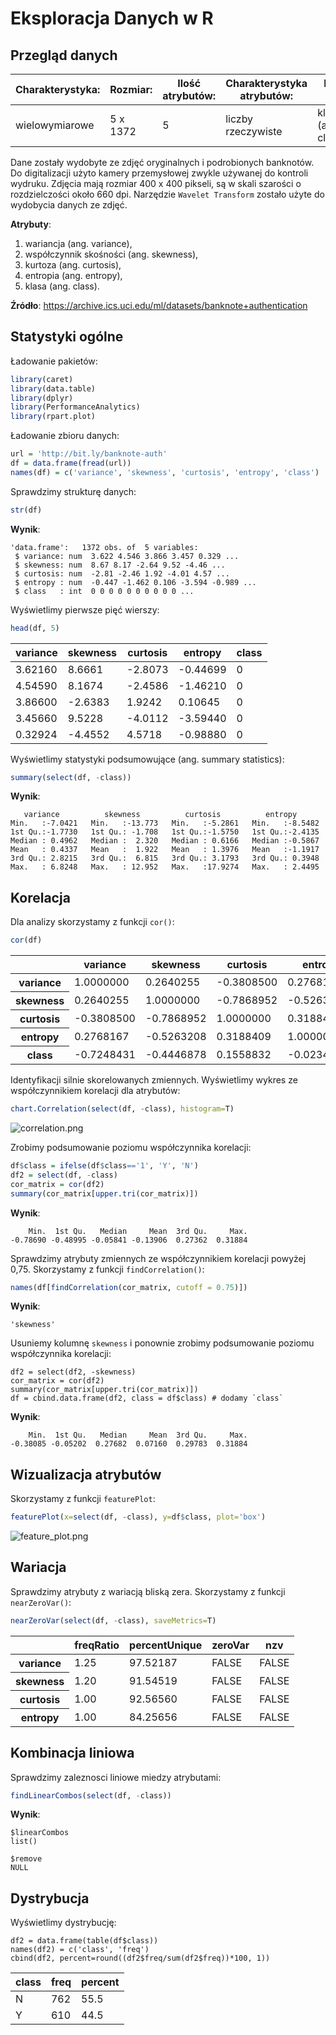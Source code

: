 # Eksploracja Danych w R

## Przegląd danych
Charakterystyka: | Rozmiar: | Ilość atrybutów: | Charakterystyka atrybutów: | Powiązane zadania:
--- | --- | --- | --- | ---
wielowymiarowe | 5 x 1372 | 5 | liczby rzeczywiste | klasyfikacja (ang. classification)

Dane zostały wydobyte ze zdjęć oryginalnych i podrobionych banknotów. Do digitalizacji użyto kamery przemysłowej zwykle używanej do kontroli wydruku. Zdjęcia mają rozmiar 400 x 400 pikseli, są w skali szarości o rozdzielczości około 660 dpi. Narzędzie `Wavelet Transform` zostało użyte do wydobycia danych ze zdjęć.

**Atrybuty**:
1. wariancja (ang. variance),
2. współczynnik skośności (ang. skewness),
3. kurtoza (ang. curtosis),
4. entropia (ang. entropy),
5. klasa (ang. class).

**Źródło**: https://archive.ics.uci.edu/ml/datasets/banknote+authentication

## Statystyki ogólne
Ładowanie pakietów:
```r
library(caret)
library(data.table)
library(dplyr)
library(PerformanceAnalytics)
library(rpart.plot)
```

Ładowanie zbioru danych:
```r
url = 'http://bit.ly/banknote-auth'
df = data.frame(fread(url))
names(df) = c('variance', 'skewness', 'curtosis', 'entropy', 'class')
```

Sprawdzimy strukturę danych:
```r
str(df)
```

**Wynik**:
```
'data.frame':	1372 obs. of  5 variables:
 $ variance: num  3.622 4.546 3.866 3.457 0.329 ...
 $ skewness: num  8.67 8.17 -2.64 9.52 -4.46 ...
 $ curtosis: num  -2.81 -2.46 1.92 -4.01 4.57 ...
 $ entropy : num  -0.447 -1.462 0.106 -3.594 -0.989 ...
 $ class   : int  0 0 0 0 0 0 0 0 0 0 ...
```

Wyświetlimy pierwsze pięć wierszy:
```r
head(df, 5)
```

<table>
<thead><tr><th scope=col>variance</th><th scope=col>skewness</th><th scope=col>curtosis</th><th scope=col>entropy</th><th scope=col>class</th></tr></thead>
<tbody>
	<tr><td>3.62160 </td><td> 8.6661 </td><td>-2.8073 </td><td>-0.44699</td><td>0       </td></tr>
	<tr><td>4.54590 </td><td> 8.1674 </td><td>-2.4586 </td><td>-1.46210</td><td>0       </td></tr>
	<tr><td>3.86600 </td><td>-2.6383 </td><td> 1.9242 </td><td> 0.10645</td><td>0       </td></tr>
	<tr><td>3.45660 </td><td> 9.5228 </td><td>-4.0112 </td><td>-3.59440</td><td>0       </td></tr>
	<tr><td>0.32924 </td><td>-4.4552 </td><td> 4.5718 </td><td>-0.98880</td><td>0       </td></tr>
</tbody>
</table>

Wyświetlimy statystyki podsumowujące (ang. summary statistics):
```r
summary(select(df, -class))
```

**Wynik**:
```
   variance          skewness          curtosis          entropy
Min.   :-7.0421   Min.   :-13.773   Min.   :-5.2861   Min.   :-8.5482
1st Qu.:-1.7730   1st Qu.: -1.708   1st Qu.:-1.5750   1st Qu.:-2.4135
Median : 0.4962   Median :  2.320   Median : 0.6166   Median :-0.5867
Mean   : 0.4337   Mean   :  1.922   Mean   : 1.3976   Mean   :-1.1917
3rd Qu.: 2.8215   3rd Qu.:  6.815   3rd Qu.: 3.1793   3rd Qu.: 0.3948
Max.   : 6.8248   Max.   : 12.952   Max.   :17.9274   Max.   : 2.4495
```

## Korelacja
Dla analizy skorzystamy z funkcji `cor()`:
```r
cor(df)
```

<table>
<thead><tr><th></th><th scope=col>variance</th><th scope=col>skewness</th><th scope=col>curtosis</th><th scope=col>entropy</th><th scope=col>class</th></tr></thead>
<tbody>
	<tr><th scope=row>variance</th><td> 1.0000000 </td><td> 0.2640255 </td><td>-0.3808500 </td><td> 0.27681670</td><td>-0.72484314</td></tr>
	<tr><th scope=row>skewness</th><td> 0.2640255 </td><td> 1.0000000 </td><td>-0.7868952 </td><td>-0.52632084</td><td>-0.44468776</td></tr>
	<tr><th scope=row>curtosis</th><td>-0.3808500 </td><td>-0.7868952 </td><td> 1.0000000 </td><td> 0.31884089</td><td> 0.15588324</td></tr>
	<tr><th scope=row>entropy</th><td> 0.2768167 </td><td>-0.5263208 </td><td> 0.3188409 </td><td> 1.00000000</td><td>-0.02342368</td></tr>
	<tr><th scope=row>class</th><td>-0.7248431 </td><td>-0.4446878 </td><td> 0.1558832 </td><td>-0.02342368</td><td> 1.00000000</td></tr>
</tbody>
</table>

Identyfikacji silnie skorelowanych zmiennych. Wyświetlimy wykres ze współczynnikiem korelacji dla atrybutów:
```r
chart.Correlation(select(df, -class), histogram=T)
```

![correlation.png](img/correlation.png)

Zrobimy podsumowanie poziomu współczynnika korelacji:
```r
df$class = ifelse(df$class=='1', 'Y', 'N')
df2 = select(df, -class)
cor_matrix = cor(df2)
summary(cor_matrix[upper.tri(cor_matrix)])
```

**Wynik**:
```
    Min.  1st Qu.   Median     Mean  3rd Qu.     Max.
-0.78690 -0.48995 -0.05841 -0.13906  0.27362  0.31884
```

Sprawdzimy atrybuty zmiennych ze współczynnikiem korelacji powyżej 0,75. Skorzystamy z funkcji `findCorrelation()`:
```r
names(df[findCorrelation(cor_matrix, cutoff = 0.75)])
```

**Wynik**:
```
'skewness'
```

Usuniemy kolumnę `skewness` i ponownie zrobimy podsumowanie poziomu współczynnika korelacji:
```
df2 = select(df2, -skewness)
cor_matrix = cor(df2)
summary(cor_matrix[upper.tri(cor_matrix)])
df = cbind.data.frame(df2, class = df$class) # dodamy `class`
```

**Wynik**:
```
    Min.  1st Qu.   Median     Mean  3rd Qu.     Max.
-0.38085 -0.05202  0.27682  0.07160  0.29783  0.31884
```

## Wizualizacja atrybutów
Skorzystamy z funkcji `featurePlot`:
```r
featurePlot(x=select(df, -class), y=df$class, plot='box')
```

![feature_plot.png](img/feature_plot.png)

## Wariacja
Sprawdzimy atrybuty z wariacją bliską zera. Skorzystamy z funkcji `nearZeroVar()`:
```r
nearZeroVar(select(df, -class), saveMetrics=T)
```

<table>
<thead><tr><th></th><th scope=col>freqRatio</th><th scope=col>percentUnique</th><th scope=col>zeroVar</th><th scope=col>nzv</th></tr></thead>
<tbody>
	<tr><th scope=row>variance</th><td>1.25    </td><td>97.52187</td><td>FALSE   </td><td>FALSE   </td></tr>
	<tr><th scope=row>skewness</th><td>1.20    </td><td>91.54519</td><td>FALSE   </td><td>FALSE   </td></tr>
	<tr><th scope=row>curtosis</th><td>1.00    </td><td>92.56560</td><td>FALSE   </td><td>FALSE   </td></tr>
	<tr><th scope=row>entropy</th><td>1.00    </td><td>84.25656</td><td>FALSE   </td><td>FALSE   </td></tr>
</tbody>
</table>

## Kombinacja liniowa
Sprawdzimy zaleznosci liniowe miedzy atrybutami:
```r
findLinearCombos(select(df, -class))
```

**Wynik**:
```
$linearCombos
list()

$remove
NULL
```

## Dystrybucja
Wyświetlimy dystrybucję:
```
df2 = data.frame(table(df$class))
names(df2) = c('class', 'freq')
cbind(df2, percent=round((df2$freq/sum(df2$freq))*100, 1))
```

<table>
<thead><tr><th scope=col>class</th><th scope=col>freq</th><th scope=col>percent</th></tr></thead>
<tbody>
	<tr><td>N   </td><td>762 </td><td>55.5</td></tr>
	<tr><td>Y   </td><td>610 </td><td>44.5</td></tr>
</tbody>
</table>
